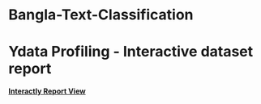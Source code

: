 # Bangla-Text-Classification

# Ydata Profiling - Interactive dataset report
[**Interactly Report View**](https://htmlpreview.github.io/?https://sayemuzzamansiam.github.io/Bangla-Text-Classification/)
